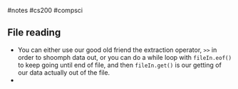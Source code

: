 #notes #cs200 #compsci



## File reading
- You can either use our good old friend the extraction operator, `>>` in order to shoomph data out, or you can do a while loop with `fileIn.eof()` to keep going until end of file, and then `fileIn.get()` is our getting of our data actually out of the file.
- 